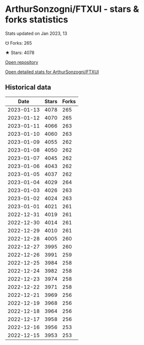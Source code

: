 # ArthurSonzogni/FTXUI - stars & forks statistics

Stats updated on Jan 2023, 13

☋ Forks: 265

★ Stars: 4078

[Open repository](https://github.com/ArthurSonzogni/FTXUI)

[Open detailed stats for ArthurSonzogni/FTXUI](https://reviewgithub.com/rep/ArthurSonzogni/FTXUI)

## Historical data
| Date | Stars | Forks |
|------|-------|-------|
| 2023-01-13 | 4078 | 265 | 
| 2023-01-12 | 4070 | 265 | 
| 2023-01-11 | 4066 | 263 | 
| 2023-01-10 | 4060 | 263 | 
| 2023-01-09 | 4055 | 262 | 
| 2023-01-08 | 4050 | 262 | 
| 2023-01-07 | 4045 | 262 | 
| 2023-01-06 | 4043 | 262 | 
| 2023-01-05 | 4037 | 262 | 
| 2023-01-04 | 4029 | 264 | 
| 2023-01-03 | 4026 | 263 | 
| 2023-01-02 | 4024 | 263 | 
| 2023-01-01 | 4021 | 261 | 
| 2022-12-31 | 4019 | 261 | 
| 2022-12-30 | 4014 | 261 | 
| 2022-12-29 | 4010 | 261 | 
| 2022-12-28 | 4005 | 260 | 
| 2022-12-27 | 3995 | 260 | 
| 2022-12-26 | 3991 | 259 | 
| 2022-12-25 | 3984 | 258 | 
| 2022-12-24 | 3982 | 258 | 
| 2022-12-23 | 3974 | 258 | 
| 2022-12-22 | 3971 | 258 | 
| 2022-12-21 | 3969 | 256 | 
| 2022-12-19 | 3968 | 256 | 
| 2022-12-18 | 3964 | 256 | 
| 2022-12-17 | 3958 | 256 | 
| 2022-12-16 | 3956 | 253 | 
| 2022-12-15 | 3953 | 253 | 

